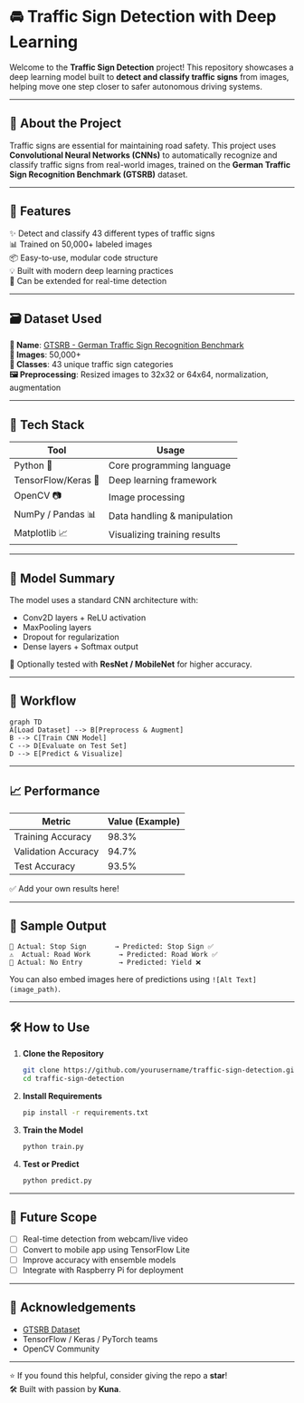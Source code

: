 # 🚘 Traffic Sign Detection with Deep Learning

Welcome to the **Traffic Sign Detection** project! This repository showcases a deep learning model built to **detect and classify traffic signs** from images, helping move one step closer to safer autonomous driving systems.

---

## 📖 About the Project

Traffic signs are essential for maintaining road safety. This project uses **Convolutional Neural Networks (CNNs)** to automatically recognize and classify traffic signs from real-world images, trained on the **German Traffic Sign Recognition Benchmark (GTSRB)** dataset.

---

## 🧾 Features

✨ Detect and classify 43 different types of traffic signs  
📊 Trained on 50,000+ labeled images  
📦 Easy-to-use, modular code structure  
💡 Built with modern deep learning practices  
📸 Can be extended for real-time detection

---

## 🗃️ Dataset Used

**📍 Name**: [GTSRB - German Traffic Sign Recognition Benchmark](https://benchmark.ini.rub.de/?section=gtsrb&subsection=dataset)  
**📸 Images**: 50,000+  
**🔢 Classes**: 43 unique traffic sign categories  
**🖼️ Preprocessing**: Resized images to 32x32 or 64x64, normalization, augmentation

---

## 🧰 Tech Stack

| Tool         | Usage                          |
|--------------|--------------------------------|
| Python 🐍     | Core programming language       |
| TensorFlow/Keras 🧠 | Deep learning framework      |
| OpenCV 📷     | Image processing               |
| NumPy / Pandas 📊 | Data handling & manipulation |
| Matplotlib 📈 | Visualizing training results   |

---

## 🧠 Model Summary

The model uses a standard CNN architecture with:

- Conv2D layers + ReLU activation  
- MaxPooling layers  
- Dropout for regularization  
- Dense layers + Softmax output

🧪 Optionally tested with **ResNet / MobileNet** for higher accuracy.

---

## 🔄 Workflow

```mermaid
graph TD
A[Load Dataset] --> B[Preprocess & Augment]
B --> C[Train CNN Model]
C --> D[Evaluate on Test Set]
D --> E[Predict & Visualize]
```

---

## 📈 Performance

| Metric         | Value (Example) |
|----------------|-----------------|
| Training Accuracy | 98.3%          |
| Validation Accuracy | 94.7%       |
| Test Accuracy   | 93.5%           |

✅ Add your own results here!

---

## 🧪 Sample Output

```plaintext
🛑 Actual: Stop Sign       → Predicted: Stop Sign ✅
⚠️  Actual: Road Work       → Predicted: Road Work ✅
🚫 Actual: No Entry         → Predicted: Yield ❌
```

You can also embed images here of predictions using `![Alt Text](image_path)`.

---

## 🛠️ How to Use

1. **Clone the Repository**
   ```bash
   git clone https://github.com/yourusername/traffic-sign-detection.git
   cd traffic-sign-detection
   ```

2. **Install Requirements**
   ```bash
   pip install -r requirements.txt
   ```

3. **Train the Model**
   ```bash
   python train.py
   ```

4. **Test or Predict**
   ```bash
   python predict.py
   ```

---

## 🧭 Future Scope

- [ ] Real-time detection from webcam/live video
- [ ] Convert to mobile app using TensorFlow Lite
- [ ] Improve accuracy with ensemble models
- [ ] Integrate with Raspberry Pi for deployment

---

## 🙏 Acknowledgements

- [GTSRB Dataset](https://benchmark.ini.rub.de/?section=gtsrb&subsection=dataset)
- TensorFlow / Keras / PyTorch teams
- OpenCV Community

---

⭐ If you found this helpful, consider giving the repo a **star**!  
🛠️ Built with passion by **Kuna**.

